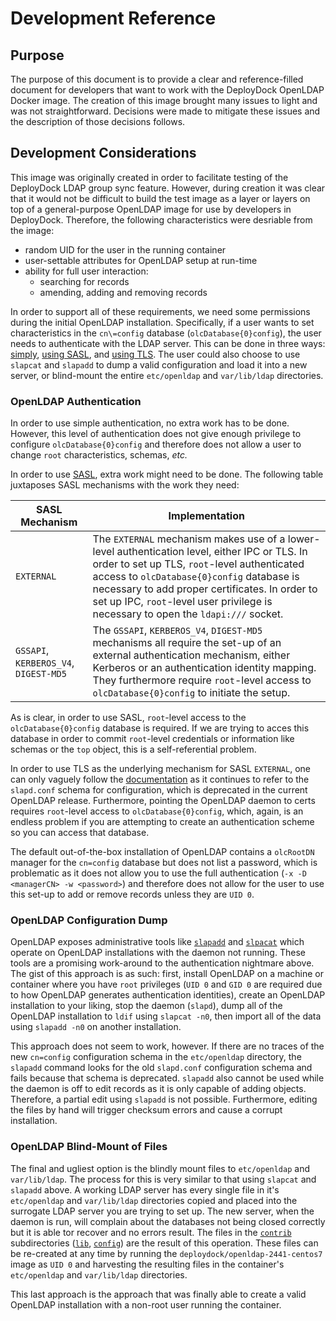 # Development Reference 

## Purpose
The purpose of this document is to provide a clear and reference-filled document for developers that want to work with the DeployDock OpenLDAP Docker image. The creation of this image brought many issues to light and was not straightforward. Decisions were made to mitigate these issues and the description of those decisions follows.

## Development Considerations
This image was originally created in order to facilitate testing of the DeployDock LDAP group sync feature. However, during creation it was clear that it would not be difficult to build the test image as a layer or layers on top of a general-purpose OpenLDAP image for use by developers in DeployDock. Therefore, the following characteristics were desriable from the image: 

* random UID for the user in the running container
* user-settable attributes for OpenLDAP setup at run-time
* ability for full user interaction:
  * searching for records
  * amending, adding and removing records

In order to support all of these requirements, we need some permissions during the initial OpenLDAP installation. Specifically, if a user wants to set characteristics in the `cn\=config` database (`olcDatabase{0}config`), the user needs to authenticate with the LDAP server. This can be done in three ways: [simply](http://www.openldap.org/doc/admin24/security.html#%22simple%22%20method), [using SASL](http://www.openldap.org/doc/admin24/sasl.html), and [using TLS](http://www.openldap.org/doc/admin24/tls.html). The user could also choose to use `slapcat` and `slapadd` to dump a valid configuration and load it into a new server, or blind-mount the entire `etc/openldap` and `var/lib/ldap` directories.

### OpenLDAP Authentication
In order to use simple authentication, no extra work has to be done. However, this level of authentication does not give enough privilege to configure `olcDatabase{0}config` and therefore does not allow a user to change `root` characteristics, schemas, *etc.*

In order to use [SASL](https://en.wikipedia.org/wiki/Simple_Authentication_and_Security_Layer), extra work might need to be done. The following table juxtaposes SASL mechanisms with the work they need:

SASL Mechanism                        | Implementation
------------------------------------- | -------------- 
`EXTERNAL`                            | The `EXTERNAL` mechanism makes use of a lower-level authentication level, either IPC or TLS. In order to set up TLS, `root`-level authenticated access to `olcDatabase{0}config` database is necessary to add proper certificates. In order to set up IPC, `root`-level user privilege is necessary to open the `ldapi:///` socket. 
`GSSAPI`, `KERBEROS_V4`, `DIGEST-MD5` | The `GSSAPI`, `KERBEROS_V4`, `DIGEST-MD5` mechanisms all require the set-up of an external authentication mechanism, either Kerberos or an authentication identity mapping. They furthermore require `root`-level access to `olcDatabase{0}config` to initiate the setup. 

As is clear, in order to use SASL, `root`-level access to the `olcDatabase{0}config` database is required. If we are trying to acces this database in order to commit `root`-level credentials or information like schemas or the `top` object, this is a self-referential problem.

In order to use TLS as the underlying mechanism for SASL `EXTERNAL`, one can only vaguely follow the [documentation](http://www.openldap.org/faq/data/cache/185.html) as it continues to refer to the `slapd.conf` schema for configuration, which is deprecated in the current OpenLDAP release. Furthermore, pointing the OpenLDAP daemon to certs requires `root`-level access to `olcDatabase{0}config`, which, again, is an endless problem if you are attempting to create an authentication scheme so you can access that database.

The default out-of-the-box installation of OpenLDAP contains a `olcRootDN` manager for the `cn=config` database but does not list a password, which is problematic as it does not allow you to use the full authentication (`-x -D <managerCN> -w <password>`) and therefore does not allow for the user to use this set-up to add or remove records unless they are `UID 0`.

### OpenLDAP Configuration Dump
OpenLDAP exposes administrative tools like [`slapadd`](http://www.openldap.org/software/man.cgi?query=slapadd&apropos=0&sektion=0&manpath=OpenLDAP+2.4-Release&format=html) and [`slpacat`](http://www.openldap.org/software/man.cgi?query=slapcat&apropos=0&sektion=0&manpath=OpenLDAP+2.4-Release&format=html) which operate on OpenLDAP installations with the daemon not running. These tools are a promising work-around to the authentication nightmare above. The gist of this approach is as such: first, install OpenLDAP on a machine or container where you have `root` privileges (`UID 0` and `GID 0` are required due to how OpenLDAP generates authentication identities), create an OpenLDAP installation to your liking, stop the daemon (`slapd`), dump all of the OpenLDAP installation to `ldif` using `slapcat -n0`, then import all of the data using `slapadd -n0` on another installation. 

This approach does not seem to work, however. If there are no traces of the new `cn=config` configuration schema in the `etc/openldap` directory, the `slapadd` command looks for the old `slapd.conf` configuration schema and fails because that schema is deprecated. `slapadd` also cannot be used while the daemon is off to edit records as it is only capable of adding objects. Therefore, a partial edit using `slapadd` is not possible. Furthermore, editing the files by hand will trigger checksum errors and cause a corrupt installation.

### OpenLDAP Blind-Mount of Files
The final and ugliest option is the blindly mount files to `etc/openldap` and `var/lib/ldap`. The process for this is very similar to that using `slapcat` and `slapadd` above. A working LDAP server has every single file in it's `etc/openldap` and `var/lib/ldap` directories copied and placed into the surrogate LDAP server you are trying to set up. The new server, when the daemon is run, will complain about the databases not being closed correctly but it is able tor recover and no errors result. The files in the [`contrib`](2.4.41/contrib) subdirectories ([`lib`](2.4.41/contrib/lib), [`config`](2.4.41/contrib/config)) are the result of this operation. These files can be re-created at any time by running the `deploydock/openldap-2441-centos7` image as `UID 0` and harvesting the resulting files in the container's `etc/openldap` and `var/lib/ldap` directories.

This last approach is the approach that was finally able to create a valid OpenLDAP installation with a non-root user running the container.